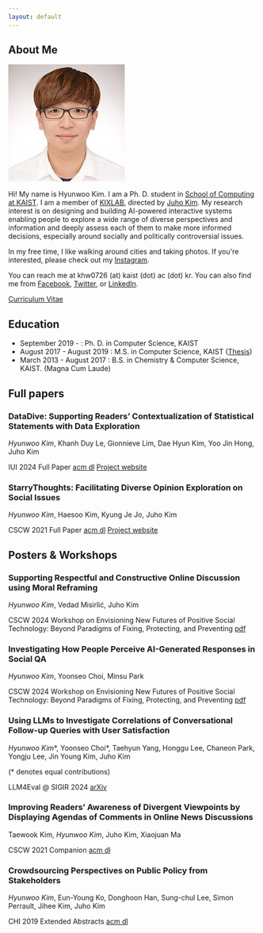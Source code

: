 ```yaml
---
layout: default
---
```


## About Me

<img class="profile-picture" src="hyunwoo.jpg">

Hi! My name is Hyunwoo Kim. I am a Ph. D. student in [School of Computing at KAIST](https://cs.kaist.ac.kr). I am a member of [KIXLAB](https://kixlab.org), directed by [Juho Kim](https://juhokim.com). My research interest is on designing and building AI-powered interactive systems enabling people to explore a wide range of diverse perspectives and information and deeply assess each of them to make more informed decisions, especially around socially and politically controversial issues. 

In my free time, I like walking around cities and taking photos. If you're interested, please check out my [Instagram](https://www.instagram.com/hyunwoo.pics/).

You can reach me at khw0726 (at) kaist (dot) ac (dot) kr. You can also find me from [Facebook](https://facebook.com/hyunwoo.daniel.kim), [Twitter](https://twitter.com/hyunwoo_iam), or [LinkedIn](https://www.linkedin.com/in/hyunwoo-kim-776130121/).

[Curriculum Vitae](./CV-HyunwooKim.pdf)

## Education

* September 2019 -            : Ph. D. in Computer Science, KAIST
* August 2017 - August 2019 : M.S. in Computer Science, KAIST ([Thesis](https://kixlab.github.io/website-files/theses/thesis-ms-2019-hyunwoo.pdf))
* March 2013 - August 2017 : B.S. in Chemistry & Computer Science, KAIST. (Magna Cum Laude)

## Full papers

### DataDive: Supporting Readers’ Contextualization of Statistical Statements with Data Exploration

*Hyunwoo Kim*, Khanh Duy Le, Gionnieve Lim, Dae Hyun Kim, Yoo Jin Hong, Juho Kim

IUI 2024 Full Paper [acm dl](https://dl.acm.org/doi/10.1145/3640543.3645155) [Project website](https://datadive.kixlab.org)

### StarryThoughts: Facilitating Diverse Opinion Exploration on Social Issues

*Hyunwoo Kim*, Haesoo Kim, Kyung Je Jo, Juho Kim

CSCW 2021 Full Paper [acm dl](https://dl.acm.org/doi/10.1145/3449140) [Project website](https://starrythoughts.kixlab.org)

## Posters & Workshops

### Supporting Respectful and Constructive Online Discussion using Moral Reframing

*Hyunwoo Kim*, Vedad Misirlić, Juho Kim

CSCW 2024 Workshop on Envisioning New Futures of Positive Social Technology: Beyond Paradigms of Fixing, Protecting, and Preventing [pdf](./positech-moralreframing.pdf)

### Investigating How People Perceive AI-Generated Responses in Social QA

*Hyunwoo Kim*, Yoonseo Choi, Minsu Park

CSCW 2024 Workshop on Envisioning New Futures of Positive Social Technology: Beyond Paradigms of Fixing, Protecting, and Preventing [pdf](./positech-aiaversion.pdf)

### Using LLMs to Investigate Correlations of Conversational Follow-up Queries with User Satisfaction

*Hyunwoo Kim*\*, Yoonseo Choi\*, Taehyun Yang, Honggu Lee, Chaneon Park, Yongju Lee, Jin Young Kim, Juho Kim

(\* denotes equal contributions)

LLM4Eval @ SIGIR 2024 [arXiv](https://arxiv.org/abs/2407.13166)

### Improving Readers’ Awareness of Divergent Viewpoints by Displaying Agendas of Comments in Online News Discussions

Taewook Kim, *Hyunwoo Kim*, Juho Kim, Xiaojuan Ma

CSCW 2021 Companion [acm dl](https://dl.acm.org/doi/10.1145/3462204.3481761)

### Crowdsourcing Perspectives on Public Policy from Stakeholders

*Hyunwoo Kim*, Eun-Young Ko, Donghoon Han, Sung-chul Lee, Simon Perrault, Jihee Kim, Juho Kim

CHI 2019 Extended Abstracts [acm dl](https://dl.acm.org/doi/10.1145/3290607.3312769)

<!-- ## Typography

This is a [link](http://google.com). Something *italics* and something **bold**.

Here is a table

Year | Award | Category
-----|-------|--------
2014 | Emmy  | Won Outstanding Lead Actor in a miniseries or a movie
2015 | BAFTA | Nominated for Best Leading Actor for Sherlock
2014 | Satellite | Won Best Actor miniseries or television film

Here is a horizontal rule

---

Here is a blockquote

> To a great mind, nothing is little -->


